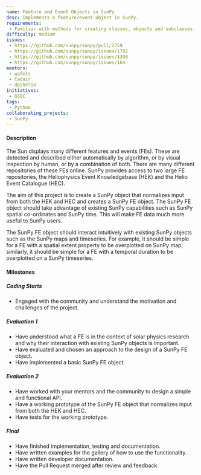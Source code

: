 ```yaml
---
name: Feature and Event Objects in SunPy
desc: Implements a feature/event object in SunPy.
requirements:
 - Familiar with methods for creating classes, objects and subclasses.
difficulty: medium
issues:
 - https://github.com/sunpy/sunpy/pull/2759
 - https://github.com/sunpy/sunpy/issues/1792
 - https://github.com/sunpy/sunpy/issues/1398
 - https://github.com/sunpy/sunpy/issues/164
mentors:
 - wafels
 - Cadair
 - dpshelio
initiatives:
 - GSOC
tags:
 - Python
collaborating_projects:
 - SunPy
---
```


#### Description

The Sun displays many different features and events (FEs). These are
detected and described either automatically by algorithm, or by visual
inspection by human, or by a combination of both. There are many
different repositories of these FEs online. SunPy provides access to
two large FE repositories, the Heliophysics Event Knowledgebase (HEK) and
the Helio Event Catalogue (HEC).

The aim of this project is to create a SunPy object that normalizes
input from both the HEK and HEC and creates a SunPy FE object.  The
SunPy FE object should take advantage of existing SunPy capabilities
such as SunPy spatial co-ordinates and SunPy time. This will make FE
data much more useful to SunPy users.

The SunPy FE object should interact intuitively with existing SunPy
objects such as the SunPy maps and timeseries. For example, it should
be simple for a FE with a spatial extent property to be overplotted
on SunPy map; similarly, it should be simple for a FE with a temporal
duration to be overplotted on a SunPy timeseries.

#### Milestones

##### Coding Starts

* Engaged with the community and understand the motivation and
  challenges of the project.

##### Evaluation 1

* Have understood what a FE is in the context of solar physics
  research and why their interaction with existing SunPy objects is
  important.
* Have evaluated and chosen an approach to the design of a SunPy FE
  object.
* Have implemented a basic SunPy FE object.

##### Evaluation 2

* Have worked with your mentors and the community to design a simple
  and functional API.
* Have a working prototype of the SunPy FE object that normalizes
input from both the HEK and HEC.
* Have tests for the working prototype.

##### Final

* Have finished implementation, testing and documentation.
* Have written examples for the gallery of how to use the functionality.
* Have written developer documentation.
* Have the Pull Request merged after review and feedback.
